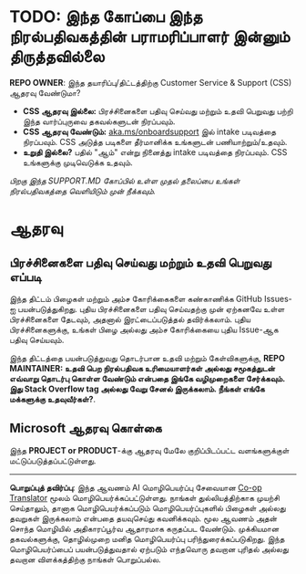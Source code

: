 <!--
CO_OP_TRANSLATOR_METADATA:
{
  "original_hash": "62fe65c1d8e3796c01aa1e3c89666cba",
  "translation_date": "2025-10-15T04:46:12+00:00",
  "source_file": "SUPPORT.md",
  "language_code": "ta"
}
-->
# TODO: இந்த கோப்பை இந்த நிரல்பதிவகத்தின் பராமரிப்பாளர் இன்னும் திருத்தவில்லை

**REPO OWNER**: இந்த தயாரிப்பு/திட்டத்திற்கு Customer Service & Support (CSS) ஆதரவு வேண்டுமா?

- **CSS ஆதரவு இல்லை:** பிரச்சினைகளை பதிவு செய்வது மற்றும் உதவி பெறுவது பற்றி இந்த வார்ப்புருவை தகவல்களுடன் நிரப்பவும்.
- **CSS ஆதரவு வேண்டும்:** [aka.ms/onboardsupport](https://aka.ms/onboardsupport) இல் intake படிவத்தை நிரப்பவும். CSS அடுத்த படிகளை தீர்மானிக்க உங்களுடன் பணியாற்றும்/உதவும்.
- **உறுதி இல்லை?** பதில் "ஆம்" என்று நினைத்து intake படிவத்தை நிரப்பவும். CSS உங்களுக்கு முடிவெடுக்க உதவும்.

*பிறகு இந்த SUPPORT.MD கோப்பில் உள்ள முதல் தலைப்பை உங்கள் நிரல்பதிவகத்தை வெளியிடும் முன் நீக்கவும்.*

# ஆதரவு

## பிரச்சினைகளை பதிவு செய்வது மற்றும் உதவி பெறுவது எப்படி  

இந்த திட்டம் பிழைகள் மற்றும் அம்ச கோரிக்கைகளை கண்காணிக்க GitHub Issues-ஐ பயன்படுத்துகிறது. புதிய பிரச்சினைகளை பதிவு செய்வதற்கு முன் ஏற்கனவே உள்ள 
பிரச்சினைகளை தேடவும், அதனால் இரட்டைப்படுத்தல் தவிர்க்கலாம்.  புதிய பிரச்சினைகளுக்கு, உங்கள் பிழை அல்லது 
அம்ச கோரிக்கையை புதிய Issue-ஆக பதிவு செய்யவும்.

இந்த திட்டத்தை பயன்படுத்துவது தொடர்பான உதவி மற்றும் கேள்விகளுக்கு, **REPO MAINTAINER: உதவி பெற நிரல்பதிவக உரிமையாளர்கள் அல்லது சமூகத்துடன் எவ்வாறு தொடர்பு கொள்ள வேண்டும் என்பதை இங்கே வழிமுறைகளை சேர்க்கவும். இது Stack Overflow tag அல்லது வேறு 
சேனல் இருக்கலாம். நீங்கள் எங்கே மக்களுக்கு உதவுவீர்கள்?**.

## Microsoft ஆதரவு கொள்கை  

இந்த **PROJECT or PRODUCT**-க்கு ஆதரவு மேலே குறிப்பிடப்பட்ட வளங்களுக்குள் மட்டுப்படுத்தப்பட்டுள்ளது.

---

**பொறுப்புத் தவிர்ப்பு**:
இந்த ஆவணம் AI மொழிபெயர்ப்பு சேவையான [Co-op Translator](https://github.com/Azure/co-op-translator) மூலம் மொழிபெயர்க்கப்பட்டுள்ளது. நாங்கள் துல்லியத்திற்காக முயற்சி செய்தாலும், தானாக மொழிபெயர்க்கப்படும் மொழிபெயர்ப்புகளில் பிழைகள் அல்லது தவறுகள் இருக்கலாம் என்பதை தயவுசெய்து கவனிக்கவும். மூல ஆவணம் அதன் சொந்த மொழியில் அதிகாரப்பூர்வ ஆதாரமாக கருதப்பட வேண்டும். முக்கியமான தகவல்களுக்கு, தொழில்முறை மனித மொழிபெயர்ப்பு பரிந்துரைக்கப்படுகிறது. இந்த மொழிபெயர்ப்பைப் பயன்படுத்துவதால் ஏற்படும் எந்தவொரு தவறான புரிதல் அல்லது தவறான விளக்கத்திற்கு நாங்கள் பொறுப்பல்ல.